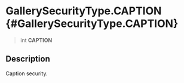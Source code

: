 GallerySecurityType.CAPTION {#GallerySecurityType.CAPTION}
===========================

> int **CAPTION**

Description
-----------

Caption security.
